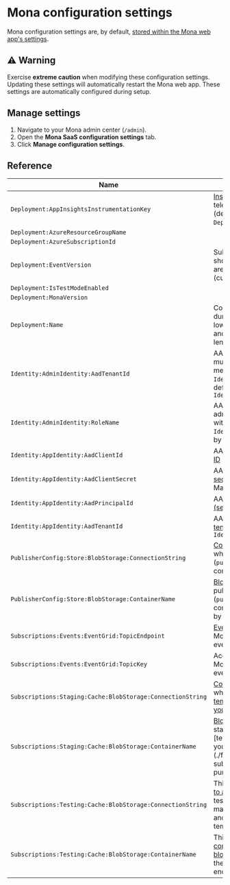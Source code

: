 # Mona configuration settings

Mona configuration settings are, by default, [stored within the Mona web app's settings](https://docs.microsoft.com/azure/app-service/configure-common#configure-app-settings). 

## ⚠️ Warning

Exercise __extreme caution__ when modifying these configuration settings. Updating these settings will automatically restart the Mona web app. These settings are automatically configured during setup.

## Manage settings

1. Navigate to your Mona admin center (`/admin`).
2. Open the __Mona SaaS configuration settings__ tab.
3. Click __Manage configuration settings__.

## Reference

| Name | Notes |
| --- | --- |
| `Deployment:AppInsightsInstrumentationKey` | [Instrumentation key](https://docs.microsoft.com/azure/azure-monitor/app/create-new-resource#copy-the-instrumentation-key) used to publish telemetry to Application Insights (deployed, by default, within `Deployment:AzureResourceGroupName`). |
| `Deployment:AzureResourceGroupName` | |
| `Deployment:AzureSubscriptionId` | |
| `Deployment:EventVersion ` | Subscription event version Mona should publish; supported versions are [`2021-05-01`](https://github.com/microsoft/mona-saas/tree/main/Mona.SaaS/Mona.SaaS.Core/Models/Events/V_2021_05_01) and [`2021-10-01`](https://github.com/microsoft/mona-saas/tree/main/Mona.SaaS/Mona.SaaS.Core/Models/Events/V_2021_10_01) (current and default) |
| `Deployment:IsTestModeEnabled ` | |
| `Deployment:MonaVersion ` | |
| `Deployment:Name ` | Configured via the name (`-n`) flag during setup; must contain only lowercase alphanumeric customers and be between 3-13 characters in length |
| `Identity:AdminIdentity:AadTenantId` | AAD [tenant ID](https://docs.microsoft.com/azure/active-directory/fundamentals/active-directory-how-to-find-tenant) Mona administrators must belong to (along with being a member of `Identity:AdminIdentity:RoleName`); by default, same as `Identity:AppIdentity:TenantId` |
| `Identity:AdminIdentity:RoleName` | AAD [app role name](https://docs.microsoft.com/azure/active-directory/develop/howto-add-app-roles-in-azure-ad-apps#declare-roles-for-an-application) Mona administrators must belong to (along with belonging to AAD tenant `Identity:AdminIdentity:AadTenantId`); by default, `Mona Administrators` |
| `Identity:AppIdentity:AadClientId` | AAD Mona web [app registration](https://docs.microsoft.com/azure/active-directory/develop/app-objects-and-service-principals#application-object) [client ID](https://docs.microsoft.com/azure/active-directory/develop/quickstart-register-app#register-an-application) |
| `Identity:AppIdentity:AadClientSecret` | AAD Mona web [app registration](https://docs.microsoft.com/azure/active-directory/develop/app-objects-and-service-principals#application-object) [client secret](https://docs.microsoft.com/azure/active-directory/develop/quickstart-register-app#add-a-client-secret); used to authenticate to Marketplace API on your app's behalf |
| `Identity:AppIdentity:AadPrincipalId` | AAD Mona web [enterprise app (service principal)](https://docs.microsoft.com/azure/active-directory/develop/app-objects-and-service-principals#service-principal-object) object ID |
| `Identity:AppIdentity:AadTenantId` | AAD Mona web [app registration](https://docs.microsoft.com/azure/active-directory/develop/app-objects-and-service-principals#application-object) [tenant ID](https://docs.microsoft.com/azure/active-directory/fundamentals/active-directory-how-to-find-tenant); by default, same as `Identity:AdminIdentity:AadTenantId`  |
| `PublisherConfig:Store:BlobStorage:ConnectionString` | [Connection string for storage account](https://docs.microsoft.com/azure/storage/common/storage-configure-connection-string) where publisher configuration [blob](https://docs.microsoft.com/azure/storage/blobs/storage-blobs-introduction#blobs) (`publisher-config.json`) is stored; configured via setup wizard (`/setup`) |
| `PublisherConfig:Store:BlobStorage:ContainerName` | [Blob storage container name](https://docs.microsoft.com/1azure/storage/blobs/storage-blobs-introduction#containers) where publisher configuration [blob](https://docs.microsoft.com/azure/storage/blobs/storage-blobs-introduction#blobs) (`publisher-config.json`) is stored; configured via setup wizard (`/setup`); by default, `configuration` |
| `Subscriptions:Events:EventGrid:TopicEndpoint` | [Event grid topic](https://docs.microsoft.com/azure/event-grid/custom-topics) endpoint URL where Mona should publish subscription events |
| `Subscriptions:Events:EventGrid:TopicKey` | Access key for [event grid topic](https://docs.microsoft.com/azure/event-grid/custom-topics) where Mona should publish subscription events |
| `Subscriptions:Staging:Cache:BlobStorage:ConnectionString` | [Connection string for storage account](https://docs.microsoft.com/azure/storage/common/storage-configure-connection-string) where staged subscription [blobs](https://docs.microsoft.com/azure/storage/blobs/storage-blobs-introduction#blobs) are [temporarily stored and provided to your purchase confirmation page](./faq.md#can-i-retrieve-subscription-details-from-the-purchase-confirmation-page) |
| `Subscriptions:Staging:Cache:BlobStorage:ContainerName` | [Blob storage container name](https://docs.microsoft.com/1azure/storage/blobs/storage-blobs-introduction#containers) where staged subscription [blobs](https://docs.microsoft.com/azure/storage/blobs/storage-blobs-introduction#blobs) are [temporarily stored and provided to your purchase confirmation page](./faq.md#can-i-retrieve-subscription-details-from-the-purchase-confirmation-page |
| `Subscriptions:Testing:Cache:BlobStorage:ConnectionString` | This is the [connection string needed to access the storage account](https://docs.microsoft.com/azure/storage/common/storage-configure-connection-string) where test subscription [blobs](https://docs.microsoft.com/azure/storage/blobs/storage-blobs-introduction#blobs) (created and manipulated via the test landing page and webhook endpoints) are temporarily cached. |
| `Subscriptions:Testing:Cache:BlobStorage:ContainerName` | This is the [name of the blob storage container](https://docs.microsoft.com/1azure/storage/blobs/storage-blobs-introduction#containers) where test subscription [blobs](https://docs.microsoft.com/azure/storage/blobs/storage-blobs-introduction#blobs) (created and manipulated via the test landing page and webhook endpoints) are temporarily cached. |



